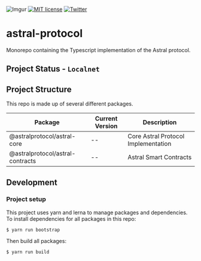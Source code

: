 
![Imgur](https://i.imgur.com/M5TRFYZ.png)
[![MIT license](https://img.shields.io/badge/License-MIT-blue.svg)](https://lbesson.mit-license.org/)
[![Twitter](https://img.shields.io/twitter/follow/ceramicnetwork?label=Follow&style=social)](https://twitter.com/astraldao)

# astral-protocol
Monorepo containing the Typescript implementation of the Astral protocol.

## Project Status - `Localnet`

## Project Structure

This repo is made up of several different packages.

| Package | Current Version | Description |
| -- | -- | -- |
| @astralprotocol/astral-core | -- | Core Astral Protocol Implementation |
| @astralprotocol/astral-contracts | -- | Astral Smart Contracts |

## Development

### Project setup
This project uses yarn and lerna to manage packages and dependencies. To install dependencies for all packages in this repo:
```
$ yarn run bootstrap
```
Then build all packages:
```
$ yarn run build
```
